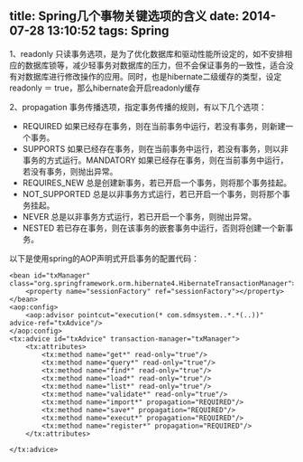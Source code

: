 title: Spring几个事物关键选项的含义
date: 2014-07-28 13:10:52
tags: Spring 
---
1、readonly 只读事务选项，是为了优化数据库和驱动性能所设定的，如不安排相应的数据库锁等，减少轻事务对数据库的压力，但不会保证事务的一致性，适合没有对数据库进行修改操作的应用。同时，也是hibernate二级缓存的类型，设定readonly ＝ true，那么hibernate会开启readonly缓存

2、propagation 事务传播选项，指定事务传播的规则，有以下几个选项：

* REQUIRED 如果已经存在事务，则在当前事务中运行，若没有事务，则新建一个事务。
* SUPPORTS 如果已经存在事务，则在当前事务中运行，若没有事务，则以非事务的方式运行。MANDATORY 如果已经存在事务，则在当前事务中运行，若没有事务，则抛出异常。
* REQUIRES_NEW 总是创建新事务，若已开启一个事务，则将那个事务挂起。
* NOT_SUPPORTED 总是以非事务方式运行，若已开启一个事务，则将那个事务挂起。
* NEVER 总是以非事务方式运行，若已开启一个事务，则抛出异常。
* NESTED 若已存在事务，则在该事务的嵌套事务中运行，否则将创建一个新事务。

以下是使用spring的AOP声明式开启事务的配置代码：

```
<bean id="txManager" class="org.springframework.orm.hibernate4.HibernateTransactionManager">
    <property name="sessionFactory" ref="sessionFactory"></property>
</bean>
<aop:config>
    <aop:advisor pointcut="execution(* com.sdmsystem..*.*(..))" advice-ref="txAdvice"/>
</aop:config>
<tx:advice id="txAdvice" transaction-manager="txManager">
    <tx:attributes>
        <tx:method name="get*" read-only="true"/>
        <tx:method name="query*" read-only="true"/>
        <tx:method name="find*" read-only="true"/>
        <tx:method name="load*" read-only="true"/>
        <tx:method name="list*" read-only="true"/>
        <tx:method name="validate*" read-only="true"/>
        <tx:method name="import*" propagation="REQUIRED"/>
        <tx:method name="save*" propagation="REQUIRED"/>
        <tx:method name="execut*" propagation="REQUIRED"/>
        <tx:method name="register*" propagation="REQUIRED"/>
    </tx:attributes>
 
</tx:advice>
```
